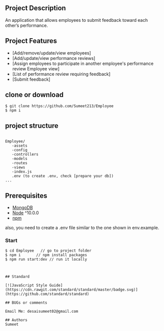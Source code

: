 ## Project Description

 An application that allows employees to submit feedback toward each other’s performance.



## Project Features
- [Add/remove/update/view employees]
- [Add/update/view performance reviews]
- [Assign employees to participate in another employee's performance review
  Employee view]
- [List of performance review requiring feedback]
- [Submit feedback]

## clone or download
```terminal
$ git clone https://github.com/Sumeet213/Employee
$ npm i
```

## project structure
```terminal

Employee/
   -assets
   -config
   -controllers
   -models
   -routes
   -views
   -index.js
   .env (to create .env, check [prepare your db])
...
```


## Prerequisites
- [MongoDB](https://gist.github.com/nrollr/9f523ae17ecdbb50311980503409aeb3)
- [Node](https://nodejs.org/en/download/) ^10.0.0
- [npm](https://nodejs.org/en/download/package-manager/)


also, you need to create a .env file similar to the one shown in env.example.




### Start

```terminal
$ cd Employee   // go to project folder
$ npm i       // npm install packages
$ npm run start:dev // run it locally



## Standard

[![JavaScript Style Guide](https://cdn.rawgit.com/standard/standard/master/badge.svg)](https://github.com/standard/standard)

## BUGs or comments

Email Me: desaisumeet02@gmail.com

## Authors
Sumeet
